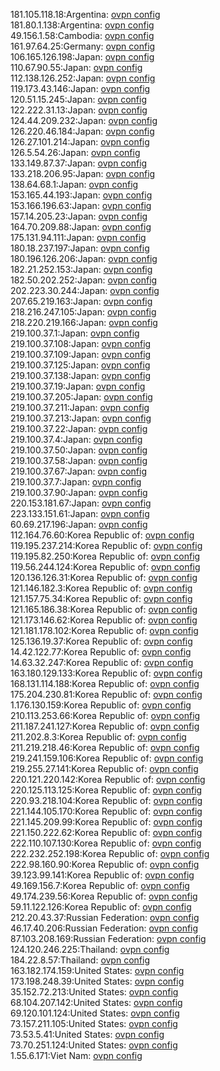 181.105.118.18:Argentina: [ovpn config](vpn/181_105_118_18.ovpn)  
181.80.1.138:Argentina: [ovpn config](vpn/181_80_1_138.ovpn)  
49.156.1.58:Cambodia: [ovpn config](vpn/49_156_1_58.ovpn)  
161.97.64.25:Germany: [ovpn config](vpn/161_97_64_25.ovpn)  
106.165.126.198:Japan: [ovpn config](vpn/106_165_126_198.ovpn)  
110.67.90.55:Japan: [ovpn config](vpn/110_67_90_55.ovpn)  
112.138.126.252:Japan: [ovpn config](vpn/112_138_126_252.ovpn)  
119.173.43.146:Japan: [ovpn config](vpn/119_173_43_146.ovpn)  
120.51.15.245:Japan: [ovpn config](vpn/120_51_15_245.ovpn)  
122.222.31.13:Japan: [ovpn config](vpn/122_222_31_13.ovpn)  
124.44.209.232:Japan: [ovpn config](vpn/124_44_209_232.ovpn)  
126.220.46.184:Japan: [ovpn config](vpn/126_220_46_184.ovpn)  
126.27.101.214:Japan: [ovpn config](vpn/126_27_101_214.ovpn)  
126.5.54.26:Japan: [ovpn config](vpn/126_5_54_26.ovpn)  
133.149.87.37:Japan: [ovpn config](vpn/133_149_87_37.ovpn)  
133.218.206.95:Japan: [ovpn config](vpn/133_218_206_95.ovpn)  
138.64.68.1:Japan: [ovpn config](vpn/138_64_68_1.ovpn)  
153.165.44.193:Japan: [ovpn config](vpn/153_165_44_193.ovpn)  
153.166.196.63:Japan: [ovpn config](vpn/153_166_196_63.ovpn)  
157.14.205.23:Japan: [ovpn config](vpn/157_14_205_23.ovpn)  
164.70.209.88:Japan: [ovpn config](vpn/164_70_209_88.ovpn)  
175.131.94.111:Japan: [ovpn config](vpn/175_131_94_111.ovpn)  
180.18.237.197:Japan: [ovpn config](vpn/180_18_237_197.ovpn)  
180.196.126.206:Japan: [ovpn config](vpn/180_196_126_206.ovpn)  
182.21.252.153:Japan: [ovpn config](vpn/182_21_252_153.ovpn)  
182.50.202.252:Japan: [ovpn config](vpn/182_50_202_252.ovpn)  
202.223.30.244:Japan: [ovpn config](vpn/202_223_30_244.ovpn)  
207.65.219.163:Japan: [ovpn config](vpn/207_65_219_163.ovpn)  
218.216.247.105:Japan: [ovpn config](vpn/218_216_247_105.ovpn)  
218.220.219.166:Japan: [ovpn config](vpn/218_220_219_166.ovpn)  
219.100.37.1:Japan: [ovpn config](vpn/219_100_37_1.ovpn)  
219.100.37.108:Japan: [ovpn config](vpn/219_100_37_108.ovpn)  
219.100.37.109:Japan: [ovpn config](vpn/219_100_37_109.ovpn)  
219.100.37.125:Japan: [ovpn config](vpn/219_100_37_125.ovpn)  
219.100.37.138:Japan: [ovpn config](vpn/219_100_37_138.ovpn)  
219.100.37.19:Japan: [ovpn config](vpn/219_100_37_19.ovpn)  
219.100.37.205:Japan: [ovpn config](vpn/219_100_37_205.ovpn)  
219.100.37.211:Japan: [ovpn config](vpn/219_100_37_211.ovpn)  
219.100.37.213:Japan: [ovpn config](vpn/219_100_37_213.ovpn)  
219.100.37.22:Japan: [ovpn config](vpn/219_100_37_22.ovpn)  
219.100.37.4:Japan: [ovpn config](vpn/219_100_37_4.ovpn)  
219.100.37.50:Japan: [ovpn config](vpn/219_100_37_50.ovpn)  
219.100.37.58:Japan: [ovpn config](vpn/219_100_37_58.ovpn)  
219.100.37.67:Japan: [ovpn config](vpn/219_100_37_67.ovpn)  
219.100.37.7:Japan: [ovpn config](vpn/219_100_37_7.ovpn)  
219.100.37.90:Japan: [ovpn config](vpn/219_100_37_90.ovpn)  
220.153.181.67:Japan: [ovpn config](vpn/220_153_181_67.ovpn)  
223.133.151.61:Japan: [ovpn config](vpn/223_133_151_61.ovpn)  
60.69.217.196:Japan: [ovpn config](vpn/60_69_217_196.ovpn)  
112.164.76.60:Korea Republic of: [ovpn config](vpn/112_164_76_60.ovpn)  
119.195.237.214:Korea Republic of: [ovpn config](vpn/119_195_237_214.ovpn)  
119.195.82.250:Korea Republic of: [ovpn config](vpn/119_195_82_250.ovpn)  
119.56.244.124:Korea Republic of: [ovpn config](vpn/119_56_244_124.ovpn)  
120.136.126.31:Korea Republic of: [ovpn config](vpn/120_136_126_31.ovpn)  
121.146.182.3:Korea Republic of: [ovpn config](vpn/121_146_182_3.ovpn)  
121.157.75.34:Korea Republic of: [ovpn config](vpn/121_157_75_34.ovpn)  
121.165.186.38:Korea Republic of: [ovpn config](vpn/121_165_186_38.ovpn)  
121.173.146.62:Korea Republic of: [ovpn config](vpn/121_173_146_62.ovpn)  
121.181.178.102:Korea Republic of: [ovpn config](vpn/121_181_178_102.ovpn)  
125.136.19.37:Korea Republic of: [ovpn config](vpn/125_136_19_37.ovpn)  
14.42.122.77:Korea Republic of: [ovpn config](vpn/14_42_122_77.ovpn)  
14.63.32.247:Korea Republic of: [ovpn config](vpn/14_63_32_247.ovpn)  
163.180.129.133:Korea Republic of: [ovpn config](vpn/163_180_129_133.ovpn)  
168.131.114.188:Korea Republic of: [ovpn config](vpn/168_131_114_188.ovpn)  
175.204.230.81:Korea Republic of: [ovpn config](vpn/175_204_230_81.ovpn)  
1.176.130.159:Korea Republic of: [ovpn config](vpn/1_176_130_159.ovpn)  
210.113.253.66:Korea Republic of: [ovpn config](vpn/210_113_253_66.ovpn)  
211.187.241.127:Korea Republic of: [ovpn config](vpn/211_187_241_127.ovpn)  
211.202.8.3:Korea Republic of: [ovpn config](vpn/211_202_8_3.ovpn)  
211.219.218.46:Korea Republic of: [ovpn config](vpn/211_219_218_46.ovpn)  
219.241.159.106:Korea Republic of: [ovpn config](vpn/219_241_159_106.ovpn)  
219.255.27.141:Korea Republic of: [ovpn config](vpn/219_255_27_141.ovpn)  
220.121.220.142:Korea Republic of: [ovpn config](vpn/220_121_220_142.ovpn)  
220.125.113.125:Korea Republic of: [ovpn config](vpn/220_125_113_125.ovpn)  
220.93.218.104:Korea Republic of: [ovpn config](vpn/220_93_218_104.ovpn)  
221.144.105.170:Korea Republic of: [ovpn config](vpn/221_144_105_170.ovpn)  
221.145.209.99:Korea Republic of: [ovpn config](vpn/221_145_209_99.ovpn)  
221.150.222.62:Korea Republic of: [ovpn config](vpn/221_150_222_62.ovpn)  
222.110.107.130:Korea Republic of: [ovpn config](vpn/222_110_107_130.ovpn)  
222.232.252.198:Korea Republic of: [ovpn config](vpn/222_232_252_198.ovpn)  
222.98.160.90:Korea Republic of: [ovpn config](vpn/222_98_160_90.ovpn)  
39.123.99.141:Korea Republic of: [ovpn config](vpn/39_123_99_141.ovpn)  
49.169.156.7:Korea Republic of: [ovpn config](vpn/49_169_156_7.ovpn)  
49.174.239.56:Korea Republic of: [ovpn config](vpn/49_174_239_56.ovpn)  
59.11.122.126:Korea Republic of: [ovpn config](vpn/59_11_122_126.ovpn)  
212.20.43.37:Russian Federation: [ovpn config](vpn/212_20_43_37.ovpn)  
46.17.40.206:Russian Federation: [ovpn config](vpn/46_17_40_206.ovpn)  
87.103.208.169:Russian Federation: [ovpn config](vpn/87_103_208_169.ovpn)  
124.120.246.225:Thailand: [ovpn config](vpn/124_120_246_225.ovpn)  
184.22.8.57:Thailand: [ovpn config](vpn/184_22_8_57.ovpn)  
163.182.174.159:United States: [ovpn config](vpn/163_182_174_159.ovpn)  
173.198.248.39:United States: [ovpn config](vpn/173_198_248_39.ovpn)  
35.152.72.213:United States: [ovpn config](vpn/35_152_72_213.ovpn)  
68.104.207.142:United States: [ovpn config](vpn/68_104_207_142.ovpn)  
69.120.101.124:United States: [ovpn config](vpn/69_120_101_124.ovpn)  
73.157.211.105:United States: [ovpn config](vpn/73_157_211_105.ovpn)  
73.53.5.41:United States: [ovpn config](vpn/73_53_5_41.ovpn)  
73.70.251.124:United States: [ovpn config](vpn/73_70_251_124.ovpn)  
1.55.6.171:Viet Nam: [ovpn config](vpn/1_55_6_171.ovpn)  
